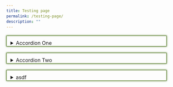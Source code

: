 ```yaml
---
title: Testing page
permalink: /testing-page/
description: ""
---
```

<html>
<head>
<style>
details {
	 font-size: 16px;
    border: 1px solid #3b6809;    
    padding: .75em .75em 0;
	margin-top: 20px;
	box-shadow:0 0 5px #3b6809;
}

summary {	
	  font-size: 20px;
    font-weight: bold;
    margin: -.75em -.75em 0;
    padding: .75em;
    background-color: #3b6809;
    color: #fff;
}

details[open] {
    padding: .75em;
	border-bottom: 1px solid #d4d4d4;
}

details[open] summary {
    border-bottom: 1px solid #d4d4d4;
    margin-bottom: 1px;
}
</style>
</head>
<body>
	<details>
	<summary>Accordion One</summary>
		1. Body Content 1 	
![](/images/20.jpeg)
	</details>
	<details>
		<summary>Accordion Two</summary>
		Body Content 2Body Content 2
		Body Content 2
		Body Content 2
		Body Content 2
		Body Content 2
		Body Content 2
		Body Content 2
		Body Content 2
		Body Content 2
		Body Content 2
		Body Content 2
		Body Content 2Body Content 2Body Content 2Body Content 2Body Content 2Body Content 2Body Content 2Body Content 2Body Content 2Body Content 2Body Content 2Body Content 2Body Content 2Body Content 2Body Content 2Body Content 2Body Content 2Body Content 2Body Content 2Body Content 2Body Content 2Body Content 2Body Content 2Body Content 2
	</details>
	<details>
		<summary>asdf</summary>
		<p><img src="https://drive.google.com/uc?export=view&amp;id=1zcJA_uZtg_CCNp7K4jt_3-h11JQ0N9hm" alt="" /></p>
	</details>
</body>

</html>